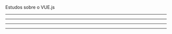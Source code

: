 Estudos sobre o VUE.js

---------------------------------------------------
---------------------------------------------------
---------------------------------------------------
---------------------------------------------------